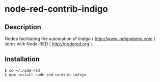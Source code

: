 # node-red-contrib-indigo
## Description

Nodes facilitating the automation of *Indigo* ( <http://www.indigodomo.com> ) items with Node-RED ( <http://nodered.org> ).

## Installation

```
$ cd ~/.node-red
$ npm install node-red-contrib-indigo
```
